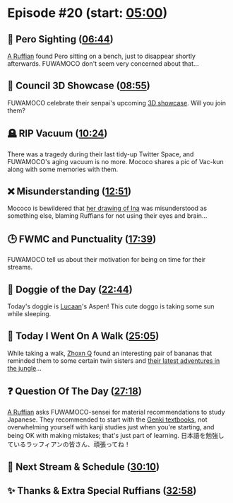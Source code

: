 # Episode #20 (start: [05:00](https://youtu.be/U1pBlHt7jD8?t=05m00s))

## 👀 Pero Sighting ([06:44](https://youtu.be/U1pBlHt7jD8?t=06m44s))

[A Ruffian](https://twitter.com/Ginko_02/status/1700227442798195182) found Pero sitting on a bench, just to disappear shortly afterwards. FUWAMOCO don't seem very concerned about that…

## 🌟 Council 3D Showcase ([08:55](https://youtu.be/U1pBlHt7jD8?t=08m55s))

FUWAMOCO celebrate their senpai's upcoming [3D showcase](https://twitter.com/hololive_En/status/1701430450273837276). Will you join them?

## 🪦 RIP Vacuum ([10:24](https://youtu.be/U1pBlHt7jD8?t=10m24s))

There was a tragedy during their last tidy-up Twitter Space, and FUWAMOCO's aging vacuum is no more. Mococo shares a pic of Vac-kun along with some memories with them.

## ❌ Misunderstanding ([12:51](https://youtu.be/U1pBlHt7jD8?t=12m51s))

Mococo is bewildered that [her drawing of Ina](https://youtu.be/8w8utBUJwEY?&t=479) was misunderstood as something else, blaming Ruffians for not using their eyes and brain…

## 🕒 FWMC and Punctuality ([17:39](https://youtu.be/U1pBlHt7jD8?t=17m39s))

FUWAMOCO tell us about their motivation for being on time for their streams.

## 🐶 Doggie of the Day ([22:44](https://youtu.be/U1pBlHt7jD8?t=22m44s))

Today's doggie is [Lucaan](https://twitter.com/Lucaan0102/status/1702026579524702481)'s Aspen! This cute doggo is taking some sun while sleeping.

## 🚶 Today I Went On A Walk ([25:05](https://youtu.be/U1pBlHt7jD8?t=25m05s))

While taking a walk, [Zhoxn Q](https://twitter.com/ZhoxnQ/status/1701311965409276033) found an interesting pair of bananas that reminded them to some certain twin sisters and [their latest adventures in the jungle](https://youtu.be/ndNZ1ClWZ6g)…

## ❓ Question Of The Day ([27:18](https://youtu.be/U1pBlHt7jD8?t=27m18s))

[A Ruffian](https://twitter.com/ArcLL_Maru/status/1700995081074057220) asks FUWAMOCO-sensei for material recommendations to study Japanese. They recommended to start with the [Genki textbooks](https://genki3.japantimes.co.jp/en/intro/), not overwhelming yourself with kanji studies just when you're starting, and being OK with making mistakes; that's just part of learning. 日本語を勉強しているラッフィアンの皆さん、頑張ってね！

## 📅 Next Stream & Schedule ([30:10](https://youtu.be/U1pBlHt7jD8?t=30m10s))

## ✨ Thanks & Extra Special Ruffians ([32:58](https://youtu.be/U1pBlHt7jD8?t=32m58s))
